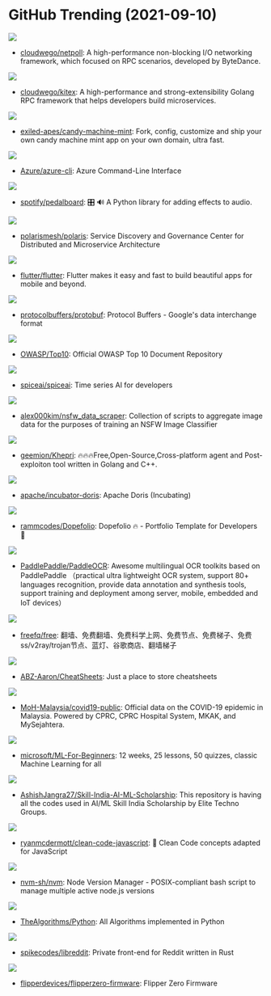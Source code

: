 # GitHub Trending (2021-09-10)

![](https://img.shields.io/badge/Go-New%2056-green?style=flat-square&logo=appveyor)
- [cloudwego/netpoll](https://github.com/cloudwego/netpoll): A high-performance non-blocking I/O networking framework, which focused on RPC scenarios, developed by ByteDance.

![](https://img.shields.io/badge/Go-New%20306-green?style=flat-square&logo=appveyor)
- [cloudwego/kitex](https://github.com/cloudwego/kitex): A high-performance and strong-extensibility Golang RPC framework that helps developers build microservices.

![](https://img.shields.io/badge/TypeScript-New%2044-green?style=flat-square&logo=appveyor)
- [exiled-apes/candy-machine-mint](https://github.com/exiled-apes/candy-machine-mint): Fork, config, customize and ship your own candy machine mint app on your own domain, ultra fast.

![](https://img.shields.io/badge/Python-New%203-green?style=flat-square&logo=appveyor)
- [Azure/azure-cli](https://github.com/Azure/azure-cli): Azure Command-Line Interface

![](https://img.shields.io/badge/C%2B%2B-New%20275-green?style=flat-square&logo=appveyor)
- [spotify/pedalboard](https://github.com/spotify/pedalboard): 🎛 🔊 A Python library for adding effects to audio.

![](https://img.shields.io/badge/Go-New%2048-green?style=flat-square&logo=appveyor)
- [polarismesh/polaris](https://github.com/polarismesh/polaris): Service Discovery and Governance Center for Distributed and Microservice Architecture

![](https://img.shields.io/badge/Dart-New%20166-green?style=flat-square&logo=appveyor)
- [flutter/flutter](https://github.com/flutter/flutter): Flutter makes it easy and fast to build beautiful apps for mobile and beyond.

![](https://img.shields.io/badge/C%2B%2B-New%2026-green?style=flat-square&logo=appveyor)
- [protocolbuffers/protobuf](https://github.com/protocolbuffers/protobuf): Protocol Buffers - Google's data interchange format

![](https://img.shields.io/badge/HTML-New%2066-green?style=flat-square&logo=appveyor)
- [OWASP/Top10](https://github.com/OWASP/Top10): Official OWASP Top 10 Document Repository

![](https://img.shields.io/badge/Go-New%20108-green?style=flat-square&logo=appveyor)
- [spiceai/spiceai](https://github.com/spiceai/spiceai): Time series AI for developers

![](https://img.shields.io/badge/Shell-New%2010-green?style=flat-square&logo=appveyor)
- [alex000kim/nsfw_data_scraper](https://github.com/alex000kim/nsfw_data_scraper): Collection of scripts to aggregate image data for the purposes of training an NSFW Image Classifier

![](https://img.shields.io/badge/C%2B%2B-New%20214-green?style=flat-square&logo=appveyor)
- [geemion/Khepri](https://github.com/geemion/Khepri): 🔥🔥🔥Free,Open-Source,Cross-platform agent and Post-exploiton tool written in Golang and C++.

![](https://img.shields.io/badge/Java-New%2051-green?style=flat-square&logo=appveyor)
- [apache/incubator-doris](https://github.com/apache/incubator-doris): Apache Doris (Incubating)

![](https://img.shields.io/badge/HTML-New%20197-green?style=flat-square&logo=appveyor)
- [rammcodes/Dopefolio](https://github.com/rammcodes/Dopefolio): Dopefolio 🔥 - Portfolio Template for Developers 🚀

![](https://img.shields.io/badge/Python-New%20289-green?style=flat-square&logo=appveyor)
- [PaddlePaddle/PaddleOCR](https://github.com/PaddlePaddle/PaddleOCR): Awesome multilingual OCR toolkits based on PaddlePaddle （practical ultra lightweight OCR system, support 80+ languages recognition, provide data annotation and synthesis tools, support training and deployment among server, mobile, embedded and IoT devices）

![](https://img.shields.io/badge/none-New%20141-green?style=flat-square&logo=appveyor)
- [freefq/free](https://github.com/freefq/free): 翻墙、免费翻墙、免费科学上网、免费节点、免费梯子、免费ss/v2ray/trojan节点、蓝灯、谷歌商店、翻墙梯子

![](https://img.shields.io/badge/none-New%2032-green?style=flat-square&logo=appveyor)
- [ABZ-Aaron/CheatSheets](https://github.com/ABZ-Aaron/CheatSheets): Just a place to store cheatsheets

![](https://img.shields.io/badge/none-New%2027-green?style=flat-square&logo=appveyor)
- [MoH-Malaysia/covid19-public](https://github.com/MoH-Malaysia/covid19-public): Official data on the COVID-19 epidemic in Malaysia. Powered by CPRC, CPRC Hospital System, MKAK, and MySejahtera.

![](https://img.shields.io/badge/Jupyter%20Notebook-New%2084-green?style=flat-square&logo=appveyor)
- [microsoft/ML-For-Beginners](https://github.com/microsoft/ML-For-Beginners): 12 weeks, 25 lessons, 50 quizzes, classic Machine Learning for all

![](https://img.shields.io/badge/Jupyter%20Notebook-New%2020-green?style=flat-square&logo=appveyor)
- [AshishJangra27/Skill-India-AI-ML-Scholarship](https://github.com/AshishJangra27/Skill-India-AI-ML-Scholarship): This repository is having all the codes used in AI/ML Skill India Scholarship by Elite Techno Groups.

![](https://img.shields.io/badge/JavaScript-New%2072-green?style=flat-square&logo=appveyor)
- [ryanmcdermott/clean-code-javascript](https://github.com/ryanmcdermott/clean-code-javascript): 🛁 Clean Code concepts adapted for JavaScript

![](https://img.shields.io/badge/Shell-New%2092-green?style=flat-square&logo=appveyor)
- [nvm-sh/nvm](https://github.com/nvm-sh/nvm): Node Version Manager - POSIX-compliant bash script to manage multiple active node.js versions

![](https://img.shields.io/badge/Python-New%20307-green?style=flat-square&logo=appveyor)
- [TheAlgorithms/Python](https://github.com/TheAlgorithms/Python): All Algorithms implemented in Python

![](https://img.shields.io/badge/Rust-New%2048-green?style=flat-square&logo=appveyor)
- [spikecodes/libreddit](https://github.com/spikecodes/libreddit): Private front-end for Reddit written in Rust

![](https://img.shields.io/badge/C-New%2039-green?style=flat-square&logo=appveyor)
- [flipperdevices/flipperzero-firmware](https://github.com/flipperdevices/flipperzero-firmware): Flipper Zero Firmware

